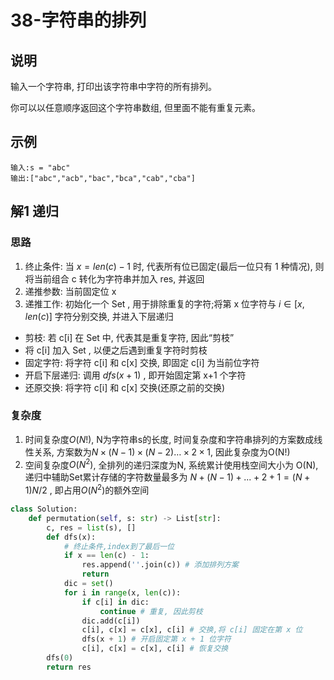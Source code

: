 # 38-字符串的排列

## 说明
输入一个字符串, 打印出该字符串中字符的所有排列。

你可以以任意顺序返回这个字符串数组, 但里面不能有重复元素。

## 示例
```
输入:s = "abc"
输出:["abc","acb","bac","bca","cab","cba"]
```

## 解1 递归

### 思路
1. 终止条件: 当 $x=len(c)−1$ 时, 代表所有位已固定(最后一位只有 1 种情况), 则将当前组合 c 转化为字符串并加入 res, 并返回
2. 递推参数: 当前固定位 x
3. 递推工作: 初始化一个 Set , 用于排除重复的字符;将第 x 位字符与 $i \in [x, len(c)]$ 字符分别交换, 并进入下层递归
- 剪枝: 若 c[i] 在 Set​ 中, 代表其是重复字符, 因此“剪枝”
- 将 c[i] 加入 Set​ , 以便之后遇到重复字符时剪枝
- 固定字符: 将字符 c[i] 和 c[x] 交换, 即固定 c[i] 为当前位字符
- 开启下层递归: 调用 $dfs(x+1)$ , 即开始固定第 x+1 个字符
- 还原交换: 将字符 c[i] 和 c[x] 交换(还原之前的交换)

### 复杂度
1. 时间复杂度$O(N!)$, N为字符串s的长度, 时间复杂度和字符串排列的方案数成线性关系, 方案数为$N \times (N-1) \times (N-2) … \times 2 \times 1$, 因此复杂度为O(N!)
2. 空间复杂度$O(N^2)$, 全排列的递归深度为N, 系统累计使用栈空间大小为 O(N), 递归中辅助Set累计存储的字符数量最多为 $N+(N−1)+...+2+1=(N+1)N/2$ , 即占用$O(N^2)$的额外空间

```python
class Solution:
    def permutation(self, s: str) -> List[str]:
        c, res = list(s), []
        def dfs(x):
            # 终止条件,index到了最后一位
            if x == len(c) - 1:
                res.append(''.join(c)) # 添加排列方案
                return
            dic = set()
            for i in range(x, len(c)):
                if c[i] in dic:
                    continue # 重复, 因此剪枝
                dic.add(c[i])
                c[i], c[x] = c[x], c[i] # 交换,将 c[i] 固定在第 x 位
                dfs(x + 1) # 开启固定第 x + 1 位字符
                c[i], c[x] = c[x], c[i] # 恢复交换
        dfs(0)
        return res
```